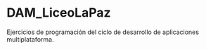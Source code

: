 # DAM_LiceoLaPaz
Ejercicios de programación del ciclo de desarrollo de aplicaciones multiplataforma.
